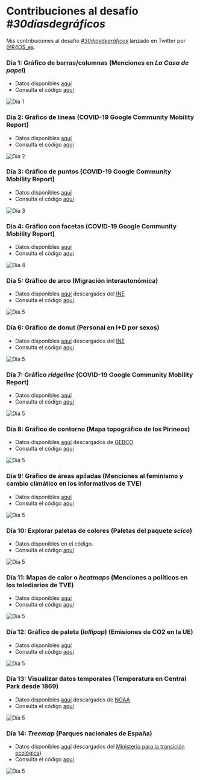 # Contribuciones al desafío *#30díasdegráficos*

Mis contribuciones al desafío [*#30díasdegráficos*](https://github.com/cienciadedatos/datos-de-miercoles/blob/master/30-dias-de-graficos-2020.md) lanzado en Twitter por [@R4DS_es](https://twitter.com/R4DS_es).

### Día 1: Gráfico de barras/columnas (Menciones en *La Casa de papel*)

- Datos disponibles [aquí](https://github.com/cienciadedatos/datos-de-miercoles/tree/master/datos/2019/2019-07-31)
- Consulta el código [aquí](code/dia_01.R)

![Día 1](images/dia_01.png)

### Día 2: Gráfico de lineas (COVID-19 Google Community Mobility Report)

- Datos disponibles [aquí](https://www.google.com/covid19/mobility/)
- Consulta el código [aquí](code/dia_02.R)

![Día 2](images/dia_02.png)

### Día 3: Gráfico de puntos (COVID-19 Google Community Mobility Report)

- Datos disponibles [aquí](https://www.google.com/covid19/mobility/)
- Consulta el código [aquí](code/dia_03.R)

![Día 3](images/dia_03.png)

### Día 4: Gráfico con facetas (COVID-19 Google Community Mobility Report)

- Datos disponibles [aquí](https://www.google.com/covid19/mobility/)
- Consulta el código [aquí](code/dia_04.R)

![Día 4](images/dia_04.png)

### Día 5: Gráfico de arco (Migración interautonómica)

- Datos disponibles [aquí](datos/flujo_migracion_2018.json) descargados del [INE](https://www.ine.es/jaxiT3/Tabla.htm?t=24378)
- Consulta el código [aquí](code/dia_05.R)

![Día 5](images/dia_05.png)

### Día 6: Gráfico de donut (Personal en I+D por sexos)

- Datos disponibles [aquí](datos/personal_id_2018.json) descargados del [INE](https://www.ine.es/jaxi/Tabla.htm?path=/t14/p057/a2018/&file=07001.px&L=0)
- Consulta el código [aquí](code/dia_06.R)

![Día 5](images/dia_06.png)

### Día 7: Gráfico *ridgeline* (COVID-19 Google Community Mobility Report)

- Datos disponibles [aquí](https://www.google.com/covid19/mobility/)
- Consulta el código [aquí](code/dia_07.R)

![Día 5](images/dia_07.png)

### Día 8: Gráfico de contorno (Mapa topográfico de los Pirineos)

- Datos disponibles [aquí](datos/gebco_2020_n43.68_s41.666_w-2.0_e3.2.nc) descargados de [GEBCO](https://download.gebco.net)
- Consulta el código [aquí](code/dia_08.R)

![Día 5](images/dia_08.png)

### Día 9: Gráfico de áreas apiladas (Menciones al feminismo y cambio climático en los informativos de TVE)

- Datos disponibles [aquí](https://verba.civio.es)
- Consulta el código [aquí](code/dia_09.R)

![Día 5](images/dia_09.png)

### Día 10: Explorar paletas de colores (Paletas del paquete *scico*)

- Datos disponibles en el código.
- Consulta el código [aquí](code/dia_10.R)

![Día 5](images/dia_10.png)

### Día 11: Mapas de calor o *heatmaps* (Menciones a políticos en los telediarios de TVE)

- Datos disponibles [aquí](https://verba.civio.es)
- Consulta el código [aquí](code/dia_11.R)

![Día 5](images/dia_11.png)

### Día 12: Gráfico de paleta (*lollipop*)  (Emisiones de CO2 en la UE)

- Datos disponibles [aquí](https://github.com/cienciadedatos/datos-de-miercoles/tree/master/datos/2019/2019-08-21)
- Consulta el código [aquí](code/dia_12.R)

![Día 5](images/dia_12.png)

### Día 13: Visualizar datos temporales  (Temperatura en Central Park desde 1869)

- Datos disponibles [aquí](datos/noaa__ny_temp.csv) descargados de [NOAA](https://www.ncdc.noaa.gov/cdo-web/)
- Consulta el código [aquí](code/dia_13.R)

![Día 5](images/dia_13.gif)

### Día 14: *Treemap*  (Parques nacionales de España)

- Datos disponibles [aquí](datos/enp) descargados del [Ministerio para la transición ecológica](https://www.miteco.gob.es/es/cartografia-y-sig/ide/descargas/biodiversidad/enp.aspx))
- Consulta el código [aquí](code/dia_14.R)

![Día 5](images/dia_14.png)